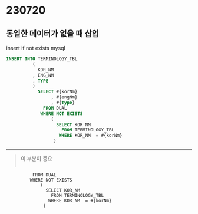 # 230720
## 동일한 데이터가 없을 때 삽입
insert if not exists mysql

```sql
INSERT INTO TERMINOLOGY_TBL
          (
            KOR_NM
          , ENG_NM
          , TYPE
          )
            SELECT #{korNm}
                 , #{engNm}
                 , #{type}
              FROM DUAL
             WHERE NOT EXISTS
                 (
                   SELECT KOR_NM
                     FROM TERMINOLOGY_TBL
                    WHERE KOR_NM  = #{korNm}
                  )
```
---

>이 부분이 중요
>```sql
              FROM DUAL
             WHERE NOT EXISTS
                 (
                   SELECT KOR_NM
                     FROM TERMINOLOGY_TBL
                    WHERE KOR_NM  = #{korNm}
                  )
>```